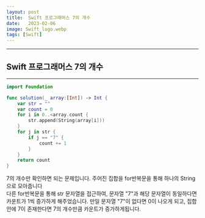 ```yaml
---
layout: post
title:  Swift 프로그래머스 7의 개수
date:   2023-02-06
image: Swift_logo.webp
tags: [Swift]
---
```


---
## Swift 프로그래머스 7의 개수
---

```swift
import Foundation

func solution(_ array:[Int]) -> Int {
    var str = ""
    var count = 0
    for i in 0..<array.count {
        str.append(String(array[i]))
    }
    for j in str {
        if j == "7" {
            count += 1
        }
    }
    return count
}
```

7의 개수만 확인하면 되는 문제입니다.
주어진 집합을 for반복문을 통해 하나의 String으로 모아줍니다<br>
다른 for반복문을 통해 str 문자열을 접근하여, 문자열 "7"과 해당 문자열이 동일하다면
카운트가 1씩 증가하게 해주었습니다. 만일 문자열 "7"이 없다면 0이 나오게 되고,
집합안에 7이 존재한다면 7의 개수만큼 카운트가 증가하게됩니다.
